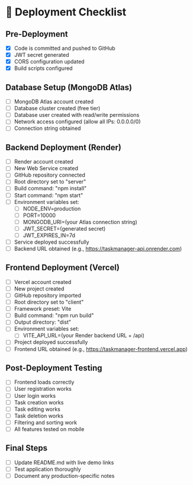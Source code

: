 # 🚀 Deployment Checklist

## Pre-Deployment
- [x] Code is committed and pushed to GitHub
- [x] JWT secret generated
- [x] CORS configuration updated
- [x] Build scripts configured

## Database Setup (MongoDB Atlas)
- [ ] MongoDB Atlas account created
- [ ] Database cluster created (free tier)
- [ ] Database user created with read/write permissions
- [ ] Network access configured (allow all IPs: 0.0.0.0/0)
- [ ] Connection string obtained

## Backend Deployment (Render)
- [ ] Render account created
- [ ] New Web Service created
- [ ] GitHub repository connected
- [ ] Root directory set to "server"
- [ ] Build command: "npm install"
- [ ] Start command: "npm start"
- [ ] Environment variables set:
  - [ ] NODE_ENV=production
  - [ ] PORT=10000
  - [ ] MONGODB_URI=(your Atlas connection string)
  - [ ] JWT_SECRET=(generated secret)
  - [ ] JWT_EXPIRES_IN=7d
- [ ] Service deployed successfully
- [ ] Backend URL obtained (e.g., https://taskmanager-api.onrender.com)

## Frontend Deployment (Vercel)
- [ ] Vercel account created
- [ ] New project created
- [ ] GitHub repository imported
- [ ] Root directory set to "client"
- [ ] Framework preset: Vite
- [ ] Build command: "npm run build"
- [ ] Output directory: "dist"
- [ ] Environment variables set:
  - [ ] VITE_API_URL=(your Render backend URL + /api)
- [ ] Project deployed successfully
- [ ] Frontend URL obtained (e.g., https://taskmanager-frontend.vercel.app)

## Post-Deployment Testing
- [ ] Frontend loads correctly
- [ ] User registration works
- [ ] User login works
- [ ] Task creation works
- [ ] Task editing works
- [ ] Task deletion works
- [ ] Filtering and sorting work
- [ ] All features tested on mobile

## Final Steps
- [ ] Update README.md with live demo links
- [ ] Test application thoroughly
- [ ] Document any production-specific notes
